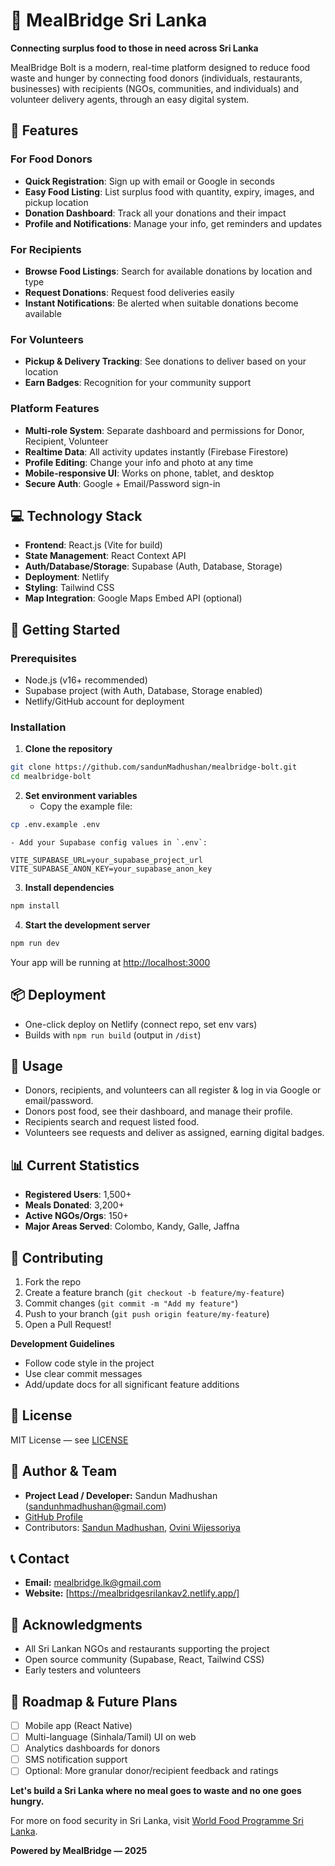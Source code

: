 # 🍴 MealBridge Sri Lanka

**Connecting surplus food to those in need across Sri Lanka**

MealBridge Bolt is a modern, real-time platform designed to reduce food waste and hunger by connecting food donors (individuals, restaurants, businesses) with recipients (NGOs, communities, and individuals) and volunteer delivery agents, through an easy digital system.

## 🌟 Features

### For Food Donors

- **Quick Registration**: Sign up with email or Google in seconds
- **Easy Food Listing**: List surplus food with quantity, expiry, images, and pickup location
- **Donation Dashboard**: Track all your donations and their impact
- **Profile and Notifications**: Manage your info, get reminders and updates

### For Recipients

- **Browse Food Listings**: Search for available donations by location and type
- **Request Donations**: Request food deliveries easily
- **Instant Notifications**: Be alerted when suitable donations become available

### For Volunteers

- **Pickup \& Delivery Tracking**: See donations to deliver based on your location
- **Earn Badges**: Recognition for your community support

### Platform Features

- **Multi-role System**: Separate dashboard and permissions for Donor, Recipient, Volunteer
- **Realtime Data**: All activity updates instantly (Firebase Firestore)
- **Profile Editing**: Change your info and photo at any time
- **Mobile-responsive UI**: Works on phone, tablet, and desktop
- **Secure Auth**: Google + Email/Password sign-in

## 💻 Technology Stack

- **Frontend**: React.js (Vite for build)
- **State Management**: React Context API
- **Auth/Database/Storage**: Supabase (Auth, Database, Storage)
- **Deployment**: Netlify
- **Styling**: Tailwind CSS
- **Map Integration**: Google Maps Embed API (optional)

## 🚀 Getting Started

### Prerequisites

- Node.js (v16+ recommended)
- Supabase project (with Auth, Database, Storage enabled)
- Netlify/GitHub account for deployment

### Installation

1. **Clone the repository**

```bash
git clone https://github.com/sandunMadhushan/mealbridge-bolt.git
cd mealbridge-bolt
```

2. **Set environment variables**
   - Copy the example file:

```bash
cp .env.example .env
```

    - Add your Supabase config values in `.env`:

```
VITE_SUPABASE_URL=your_supabase_project_url
VITE_SUPABASE_ANON_KEY=your_supabase_anon_key
```

3. **Install dependencies**

```bash
npm install
```

4. **Start the development server**

```bash
npm run dev
```

Your app will be running at [http://localhost:3000](http://localhost:3000)

## 📦 Deployment

- One-click deploy on Netlify (connect repo, set env vars)
- Builds with `npm run build` (output in `/dist`)

## 📱 Usage

- Donors, recipients, and volunteers can all register \& log in via Google or email/password.
- Donors post food, see their dashboard, and manage their profile.
- Recipients search and request listed food.
- Volunteers see requests and deliver as assigned, earning digital badges.

## 📊 Current Statistics

- **Registered Users**: 1,500+
- **Meals Donated**: 3,200+
- **Active NGOs/Orgs**: 150+
- **Major Areas Served**: Colombo, Kandy, Galle, Jaffna

## 🙌 Contributing

1. Fork the repo
2. Create a feature branch (`git checkout -b feature/my-feature`)
3. Commit changes (`git commit -m "Add my feature"`)
4. Push to your branch (`git push origin feature/my-feature`)
5. Open a Pull Request!

**Development Guidelines**

- Follow code style in the project
- Use clear commit messages
- Add/update docs for all significant feature additions

## 📜 License

MIT License — see [LICENSE](LICENSE)

## 👤 Author \& Team

- **Project Lead / Developer:** Sandun Madhushan (sandunhmadhushan@gmail.com)
- [GitHub Profile](https://github.com/sandunMadhushan)
- Contributors: [Sandun Madhushan](https://github.com/sandunMadhushan), [Ovini Wijessoriya](https://github.com/oviniWijesooriya)

## 📞 Contact

- **Email:** mealbridge.lk@gmail.com
- **Website:** [https://mealbridgesrilankav2.netlify.app/]
<!-- - **Facebook:** [Add link] -->

## 🙏 Acknowledgments

- All Sri Lankan NGOs and restaurants supporting the project
- Open source community (Supabase, React, Tailwind CSS)
- Early testers and volunteers

## 🚧 Roadmap \& Future Plans

- [ ] Mobile app (React Native)
- [ ] Multi-language (Sinhala/Tamil) UI on web
- [ ] Analytics dashboards for donors
- [ ] SMS notification support
- [ ] Optional: More granular donor/recipient feedback and ratings

**Let's build a Sri Lanka where no meal goes to waste and no one goes hungry.**

For more on food security in Sri Lanka, visit [World Food Programme Sri Lanka](https://www.wfp.org/countries/sri-lanka).

**Powered by MealBridge — 2025**
